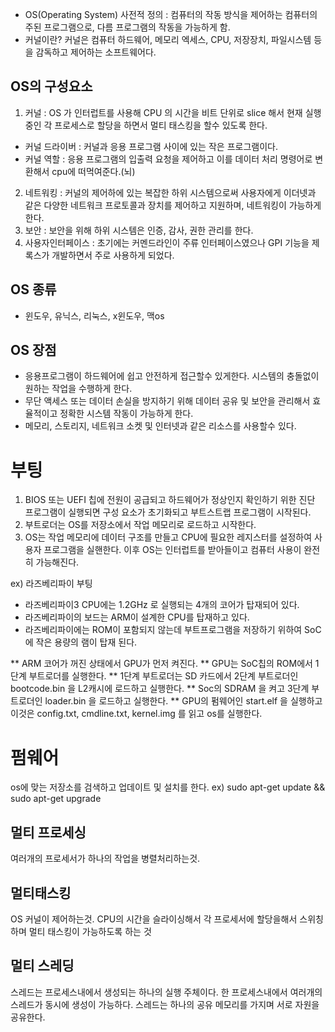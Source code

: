 - OS(Operating System) 사전적 정의 : 컴퓨터의 작동 방식을 제어하는 컴퓨터의 주된 프로그램으로, 다름 프로그램의 작동을 가능하게 함.
- 커널이란? 커널은 컴퓨터 하드웨어, 메모리 엑세스, CPU, 저장장치, 파일시스템 등을 감독하고 제어하는 소프트웨어다. 

## OS의 구성요소
1. 커널 : OS 가 인터럽트를 사용해 CPU 의 시간을 비트 단위로 slice 해서 현재 실행 중인 각 프로세스로 할당을 하면서 멀티 태스킹을 할수 있도록 한다.
- 커널 드라이버 : 커널과 응용 프로그램 사이에 있는 작은 프로그램이다.  
- 커널 역할 : 응용 프로그램의 입출력 요청을 제어하고 이를 데이터 처리 명령어로 변환해서 cpu에 떠먹여준다.(뇌)
2. 네트워킹 : 커널의 제어하에 있는 복잡한 하위 시스템으로써 사용자에게 이더넷과 같은 다양한 네트워크 프로토콜과 장치를 제어하고 지원하며, 네트워킹이 가능하게 한다.
3. 보안 : 보안을 위해 하위 시스템은 인증, 감사,  권한 관리를 한다.
4. 사용자인터페이스 : 초기에는 커멘드라인이 주류 인터페이스였으나 GPI 기능을 제록스가 개발하면서 주로 사용하게 되었다. 

## OS 종류
- 윈도우, 유닉스, 리눅스, x윈도우, 맥os

## OS 장점
- 응용프로그램이 하드웨어에 쉽고 안전하게 접근할수 있게한다. 시스템의 충돌없이 원하는 작업을 수행하게 한다.
- 무단 액세스 또는 데이터 손실을 방지하기 위해 데이터 공유 및 보안을 관리해서 효율적이고 정확한 시스템 작동이 가능하게 한다.
- 메모리, 스토리지, 네트워크 소켓 및 인터넷과 같은 리소스를 사용할수 있다. 

# 부팅 
1. BIOS 또는 UEFI 칩에 전원이 공급되고 하드웨어가 정상인지 확인하기 위한 진단 프로그램이 실행되면 구성 요소가 초기화되고 부트스트랩 프로그램이 시작된다.
2. 부트로더는 OS를 저장소에서 작업 메모리로 로드하고 시작한다.
3. OS는 작업 메모리에 데이터 구조를 만들고 CPU에 필요한 레지스터를 설정하여 사용자 프로그램을 실핸한다. 이후 OS는 인터럽트를 받아들이고 컴퓨터 사용이 완전히 가능해진다.

ex) 라즈베리파이 부팅
* 라즈베리파이3 CPU에는 1.2GHz 로 실행되는 4개의 코어가 탑재되어 있다. 
* 라즈베리파이의 보드는 ARM이 설계한 CPU를 탑재하고 있다. 
* 라즈베리파이에는 ROM이 포함되지 않는데 부트프로그램을 저장하기 위하여 SoC에 작은 용량의 램이 탑재 된다.

** ARM 코어가 꺼진 상태에서 GPU가 먼저 켜진다.
** GPU는 SoC칩의 ROM에서 1단계 부트로더를 실행한다.
** 1단계 부트로더는 SD 카드에서 2단계 부트로더인 bootcode.bin 을 L2캐시에 로드하고 실행한다.
** Soc의 SDRAM 을 켜고 3단계 부트로더인 loader.bin 을 로드하고 실행한다.
** GPU의 펌웨어인 start.elf 을 실행하고 이것은 config.txt, cmdline.txt, kernel.img 를 읽고 os를 실행한다.

# 펌웨어 
os에 맞는 저장소를 검색하고 업데이트 및 설치를 한다. 
ex) sudo apt-get update && sudo apt-get upgrade

## 멀티 프로세싱
여러개의 프로세서가 하나의 작업을 병렬처리하는것.

## 멀티태스킹
OS 커널이 제어하는것. CPU의 시간을 슬라이싱해서 각 프로세서에 할당을해서 스위칭하며 멀티 태스킹이 가능하도록 하는 것 

## 멀티 스레딩
스레드는 프로세스내에서 생성되는 하나의 실행 주체이다. 한 프로세스내에서 여러개의 스레드가 동시에 생성이 가능하다.
스레드는 하나의 공유 메모리를 가지며 서로 자원을 공유한다.
